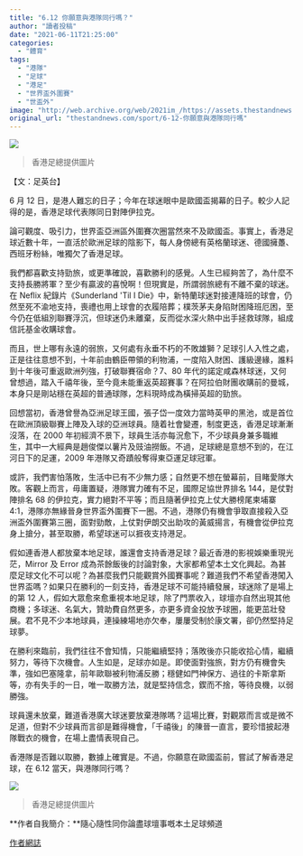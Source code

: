 ```yaml
---
title: "6.12 你願意與港隊同行嗎？"
author: "讀者投稿"
date: "2021-06-11T21:25:00"
categories:
  - "體育"
tags:
  - "港隊"
  - "足球"
  - "港足"
  - "世界盃外圍賽"
  - "世盃外"
image: "http://web.archive.org/web/2021im_/https://assets.thestandnews.com/media/photos/01_HuyvV.png"
original_url: "thestandnews.com/sport/6-12-你願意與港隊同行嗎"
---
```

![](http://web.archive.org/web/2021im_/https://assets.thestandnews.com/media/photos/01_HuyvV.png)
> 香港足總提供圖片

【文：足英台】

6 月 12 日，是港人難忘的日子；今年在球迷眼中是歐國盃揭幕的日子。較少人記得的是，香港足球代表隊同日對陣伊拉克。

論可觀度、吸引力，世界盃亞洲區外圍賽次圈當然來不及歐國盃。事實上，香港足球近數十年，一直活於歐洲足球的陰影下，每人身傍總有英格蘭球迷、德國擁躉、西班牙粉絲，唯獨欠了香港足球。

我們都喜歡支持勁旅，或更準確說，喜歡勝利的感覺。人生已經夠苦了，為什麼不支持長勝將軍？至少有贏波的喜悅啊！但現實是，所謂弱旅總有不離不棄的球迷。在 Neflix 紀錄片《Sunderland 'Til I Die》中，新特蘭球迷對接連降班的球會，仍然至死不渝地支持，喪禮也用上球會的衣履陪葬；樸茨茅夫身陷財困降班厄困，至今仍在低組別聯賽浮沉，但球迷仍未離棄，反而從水深火熱中出手拯救球隊，組成信託基金收購球會。

而且，世上哪有永遠的弱旅，又何處有永垂不朽的不敗雄獅？足球引人入性之處，正是往往意想不到，十年前由鶴臣帶領的利物浦，一度陷入財困、護級邊緣，誰料到十年後可重返歐洲列強，打破聯賽宿命？7、80 年代的諾定咸森林球迷，又何曾想過，踏入千禧年後，至今竟未能重返英超賽事？在阿拉伯財團收購前的曼城，本身只是剛站穩在英超的普通球隊，怎料現時成為橫掃英超的勁旅。

回想當初，香港曾譽為亞洲足球王國，張子岱一度效力當時英甲的黑池，或是首位在歐洲頂級聯賽上陣及入球的亞洲球員。隨着社會變遷，制度更迭，香港足球漸漸沒落，在 2000 年初經濟不景下，球員生活亦每況愈下，不少球員身兼多職維生，其中一大經典是趙俊傑以薯片及豉油撈飯。不過，足球總是意想不到的，在江河日下的足運，2009 年港隊又奇蹟般奪得東亞運足球冠軍。

或許，我們害怕落敗，生活中已有不少無力感；自然更不想在螢幕前，目睹愛隊大敗。客觀上而言，毋庸置疑，港隊實力確有不足，國際足協世界排名 144，是仗對陣排名 68 的伊拉克，實力絕對不平等；而且隨著伊拉克上仗大勝榜尾柬埔寨 4:1，港隊亦無緣晉身世界盃外圍賽下一圈。不過，港隊仍有機會爭取直接殺入亞洲盃外圍賽第三圈，面對勁敵，上仗對伊朗交出助攻的黃威揚言，有機會從伊拉克身上搶分，甚至取勝，希望球迷可以捱夜支持港足。

假如連香港人都放棄本地足球，誰還會支持香港足球？最近香港的影視娛樂重現光茫，Mirror 及 Error 成為茶餘飯後的討論對象，大家都希望本土文化興起。為甚麼足球文化不可以呢？為甚麼我們只能觀賞外國賽事呢？難道我們不希望香港闖入世界盃嗎？如果只在勝利的一刻支持，香港足球不可能持續發展，球迷除了是場上的第 12 人，假如大眾愈來愈重視本地足球，除了門票收入，球壇亦自然出現其他商機；多球迷、名氣大，贊助費自然更多，亦更多資金投放予球圈，能更茁壯發展。君不見不少本地球員，連操練場地亦欠奉，屢屢受制於康文署，卻仍然堅持足球夢。

在勝利來臨前，我們往往不會知情，只能繼續堅持；落敗後亦只能收拾心情，繼續努力，等待下次機會。人生如是，足球亦如是。即使面對強旅，對方仍有機會失準，強如巴塞隆拿，前年歐聯被利物浦反勝；穩健如門神保方、過往的卡斯拿斯等，亦有失手的一日，唯一取勝方法，就是堅持信念，鍥而不捨，等待良機，以弱勝強。

球員還未放棄，難道香港廣大球迷要放棄港隊嗎？這場比賽，對觀眾而言或是微不足道，但對不少球員而言卻是難得機會，「千禧後」的陳晉一直言，要珍惜披起港隊戰衣的機會，在場上盡情表現自己。

香港隊是否難以取勝，數據上確實是。不過，你願意在歐國盃前，嘗試了解香港足球，在 6.12 當天，與港隊同行嗎？

![](http://web.archive.org/web/2021im_/https://assets.thestandnews.com/media/photos/04_HvGpU.jpg)
> 香港足總提供圖片

**作者自我簡介：**隨心隨性同你論盡球壇事嘅本土足球頻道

[作者網誌](http://web.archive.org/web/20211229132805/https://football.fanpiece.com/jokeyingtoi/c1402891.html)